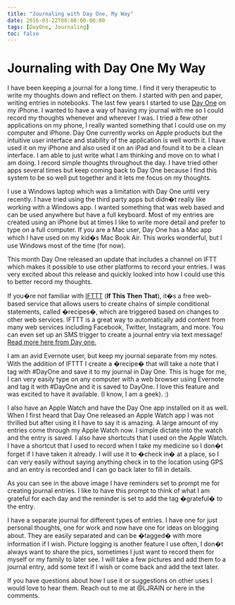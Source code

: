```yaml
---
title: "Journaling with Day One, My Way"
date: 2016-03-22T00:00:00-00:00
tags: [DayOne, Journaling]
toc: false
---
```

# Journaling with Day One My Way

I have been keeping a journal for a long time. I find it very therapeutic to write my
thoughts down and reflect on them. I started with pen and paper, writing entries in
notebooks. The last few years I started to use [Day One](http://www.dayoneapp.com) on
my iPhone. I wanted to have a way of having my journal with me so I could record my thoughts whenever
and wherever I was. I tried a few other applications on my phone, I really wanted
something that I could use on my computer and iPhone. Day One currently works on
Apple products but the intuitive user interface and stability of the application is
well worth it. I have used it on my iPhone and also used it on an iPad and found
it to be a clean interface. I am able to just write what I am thinking and move on
to what I am doing. I record simple thoughts throughout the day. I have tried other
apps several times but keep coming back to Day One because I find this system to be
so well put together and it lets me focus on my thoughts.

I use a Windows laptop which was a limitation with Day One until very recently. I
have tried using the third party apps but didn�t really like working with a Windows app.
I wanted something that was web based and can be used anywhere but have a full keyboard.
Most of my entries are created using an iPhone but at times I like to write more detail
and prefer to type on a full computer. If you are a Mac user, Day One has a Mac app
which I have used on my kid�s Mac Book Air. This works wonderful, but I use Windows
most of the time (for now).

This month Day One released an update that includes a channel on IFTT which makes
it possible to use other platforms to record your entries. I was very excited
about this release and quickly looked into how I could use this to better
record my thoughts.

If you�re not familiar with [IFTTT](https://ifttt.com/) (**If This Then That**), it�s a free web-based service
that allows users to create chains of simple conditional statements, called �recipes�,
which are triggered based on changes to other web services. IFTTT is a great way to
automatically add content from many web services including Facebook, Twitter, Instagram,
and more. You can even set up an SMS trigger to create a journal entry via text message!
[Read more here from Day one.](http://dayoneapp.com/2016/03/day-one-ifttt/)

I am an avid Evernote user, but keep my journal separate from my notes. With the
addition of IFTTT I create a �recipe� that will take a note that I tag with #DayOne
and save it to my journal in Day One. This is huge for me, I can very easily type on
any computer with a web browser using Evernote and tag it with #DayOne and it is
saved to DayOne. I love this feature and was excited to have it available.
(I know, I am a geek). :)

I also have an Apple Watch and have the Day One app installed on it as well.
When I first heard that Day One released an Apple Watch app I was not thrilled but
after using it I have to say it is amazing. A large amount of my entries come through
my Apple Watch now. I simple dictate into the watch and the entry is saved. I also
have shortcuts that I used on the Apple Watch. I have a shortcut that I used to
record when I take my medicine so I don�t forget if I have taken it already. I will
use it to �check in� at a place, so I can very easily without saying anything
check in to the location using GPS and an entry is recorded and I can go back
later to fill in details.

As you can see in the above image I have reminders set to prompt me for creating
journal entries. I like to have this prompt to think of what I am grateful for
each day and the reminder is set to add the tag �grateful� to the entry.

I have a separate journal for different types of entries. I have one for just
personal thoughts, one for work and now have one for ideas on blogging about.
They are easily separated and can be �tagged� with more information if I wish.
Picture logging is another feature I use often, I don�t always want to
share the pics, sometimes I just want to record them for myself or my family to
later see. I will take a few pictures and add them to a journal entry, add some
text if I wish or come back and add the text later.

If you have questions about how I use it or suggestions on other uses I would
love to hear them. Reach out to me at @LJRAIN or here in the comments.
